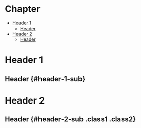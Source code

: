 # Chapter

* [Header 1](#header-1)
  * [Header](#header-1-sub)
* [Header 2](#header-2)
  * [Header](#header-2-sub)

# Header 1

## Header {#header-1-sub}

# Header 2

## Header {#header-2-sub .class1 .class2}
